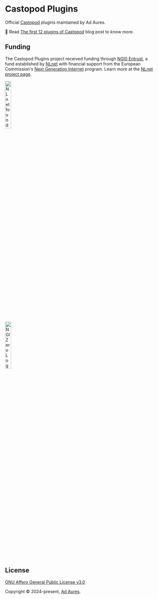 # Castopod Plugins

Official [Castopod](https://castopod.org/) plugins maintained by Ad Aures.

📗 Read
[The first 12 plugins of Castopod](https://blog.castopod.org/castopod-first-12-plugins/)
blog post to know more.

## Funding

The Castopod Plugins project received funding through
[NGI0 Entrust](https://nlnet.nl/entrust), a fund established by
[NLnet](https://nlnet.nl) with financial support from the European Commission's
[Next Generation Internet](https://ngi.eu) program. Learn more at the
[NLnet project page](https://nlnet.nl/project/CastopodPlugins).

[<img src="https://nlnet.nl/logo/banner.png" alt="NLnet foundation logo" width="20%" />](https://nlnet.nl)

[<img src="https://nlnet.nl/image/logos/NGI0_tag.svg" alt="NGI Zero Logo" width="20%" />](https://nlnet.nl/entrust)

## License

[GNU Affero General Public License v3.0](https://choosealicense.com/licenses/agpl-3.0/)

Copyright © 2024-present, [Ad Aures](https://adaures.com/).
